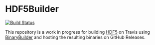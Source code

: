 # HDF5Builder

[![Build Status](https://travis-ci.org/ararslan/HDF5Builder.svg?branch=master)](https://travis-ci.org/ararslan/HDF5Builder)

This repository is a work in progress for building [HDF5](https://www.hdfgroup.org/downloads/hdf5/)
on Travis using [BinaryBuilder](https://github.com/JuliaPackaging/BinaryBuilder.jl) and hosting
the resulting binaries on GitHub Releases.
